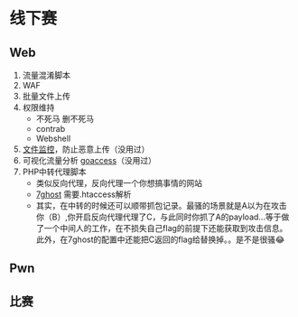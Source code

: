 # 线下赛

## Web

1. 流量混淆脚本
2. WAF
3. 批量文件上传
4. 权限维持
   - 不死马 删不死马
   - contrab
   - Webshell
5. [文件监控](https://github.com/rustyJ4ck/FSMon)，防止恶意上传（没用过）
6. 可视化流量分析 [goaccess](https://github.com/allinurl/goaccess)（没用过）
7. PHP中转代理脚本
   - 类似反向代理，反向代理一个你想搞事情的网站
   - [7ghost](https://github.com/BevisGoh/7ghost) 需要.htaccess解析
   - 其实，在中转的时候还可以顺带抓包记录。最骚的场景就是A以为在攻击你（B）,你开启反向代理代理了C，与此同时你抓了A的payload...等于做了一个中间人的工作，在不损失自己flag的前提下还能获取到攻击信息。此外，在7ghost的配置中还能把C返回的flag给替换掉。。是不是很骚😂

## Pwn



## 比赛